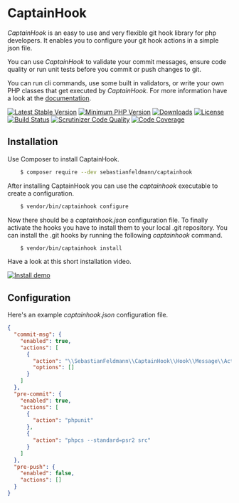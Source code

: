 # CaptainHook

*CaptainHook* is an easy to use and very flexible git hook library for php developers.
It enables you to configure your git hook actions in a simple json file.

You can use *CaptainHook* to validate your commit messages, ensure code quality or run unit tests before you
commit or push changes to git.

You can run cli commands, use some built in validators, or write
your own PHP classes that get executed by *CaptainHook*. For more information have a look at the [documentation](https://sebastianfeldmann.github.io/captainhook/ "CaptainHook Documentation").


[![Latest Stable Version](https://poser.pugx.org/sebastianfeldmann/captainhook/v/stable.svg?v=1)](https://packagist.org/packages/sebastianfeldmann/captainhook)
[![Minimum PHP Version](https://img.shields.io/badge/php-%3E%3D%207.0-8892BF.svg)](https://php.net/)
[![Downloads](https://img.shields.io/packagist/dt/sebastianfeldmann/captainhook.svg?v1)](https://packagist.org/packages/sebastianfeldmann/captainhook)
[![License](https://poser.pugx.org/sebastianfeldmann/captainhook/license.svg?v=1)](https://packagist.org/packages/sebastianfeldmann/captainhook)
[![Build Status](https://travis-ci.org/sebastianfeldmann/captainhook.svg?branch=master)](https://travis-ci.org/sebastianfeldmann/captainhook)
[![Scrutinizer Code Quality](https://scrutinizer-ci.com/g/sebastianfeldmann/captainhook/badges/quality-score.png?b=master&v=1)](https://scrutinizer-ci.com/g/sebastianfeldmann/captainhook/?branch=master)
[![Code Coverage](https://scrutinizer-ci.com/g/sebastianfeldmann/captainhook/badges/coverage.png?b=master&v=1)](https://scrutinizer-ci.com/g/sebastianfeldmann/captainhook/?branch=master)

## Installation

Use Composer to install CaptainHook.
```bash
    $ composer require --dev sebastianfeldmann/captainhook
```

After installing CaptainHook you can use the *captainhook* executable to create a configuration.
```bash
    $ vendor/bin/captainhook configure
```

Now there should be a *captainhook.json* configuration file.
To finally activate the hooks you have to install them to your local .git repository.
You can install the .git hooks by running the following *captainhook* command.
```bash
    $ vendor/bin/captainhook install
```

Have a look at this short installation video.

[![Install demo](http://img.youtube.com/vi/5PvqhfDEYT8/0.jpg)](http://www.youtube.com/watch?v=5PvqhfDEYT8)

## Configuration

Here's an example *captainhook.json* configuration file.
```json
{
  "commit-msg": {
    "enabled": true,
    "actions": [
      {
        "action": "\\SebastianFeldmann\\CaptainHook\\Hook\\Message\\Action\\Beams",
        "options": []
      }
    ]
  },
  "pre-commit": {
    "enabled": true,
    "actions": [
      {
        "action": "phpunit"
      },
      {
        "action": "phpcs --standard=psr2 src"
      }
    ]
  },
  "pre-push": {
    "enabled": false,
    "actions": []
  }
}
```
